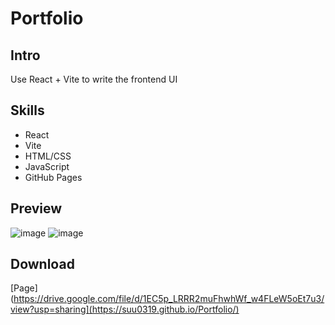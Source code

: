 # Portfolio
## Intro
Use React + Vite to write the frontend UI

## Skills  
- React
- Vite
- HTML/CSS
- JavaScript
- GitHub Pages

## Preview
![image](https://github.com/user-attachments/assets/35a65fa1-31f8-4cf3-ab19-6f57cb07b135)
![image](https://github.com/user-attachments/assets/a3a7ab8b-1883-441b-8c5d-67f8b47ea6fc)

## Download  
[Page](https://drive.google.com/file/d/1EC5p_LRRR2muFhwhWf_w4FLeW5oEt7u3/view?usp=sharing](https://suu0319.github.io/Portfolio/)
